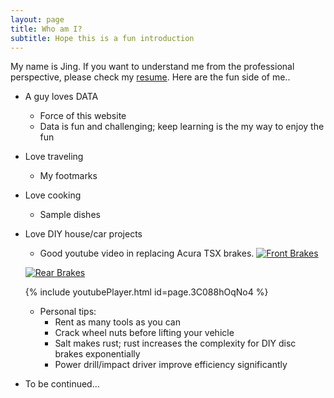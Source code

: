 ```yaml
---
layout: page
title: Who am I?
subtitle: Hope this is a fun introduction
---
```


My name is Jing. If you want to understand me from the professional perspective, please check my [resume](/JingCV). Here are the fun side of me..
- A guy loves DATA
  - Force of this website
  - Data is fun and challenging; keep learning is the my way to enjoy the fun

- Love traveling
  - My footmarks

- Love cooking
  - Sample dishes

- Love DIY house/car projects 
  - Good youtube video in replacing Acura TSX brakes. 
  [![Front Brakes](http://img.youtube.com/vi/3C088hOqNo4/0.jpg)](https://www.youtube.com/watch?v=3C088hOqNo4)

  [![Rear Brakes](http://img.youtube.com/vi/3mb-E5YsGdg/0.jpg)](https://www.youtube.com/watch?v=3mb-E5YsGdg) 

  {% include youtubePlayer.html id=page.3C088hOqNo4 %}
  
  - Personal tips:
    - Rent as many tools as you can
    - Crack wheel nuts before lifting your vehicle
    - Salt makes rust; rust increases the complexity for DIY disc brakes exponentially
    - Power drill/impact driver improve efficiency significantly

- To be continued...